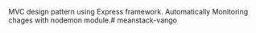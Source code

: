 MVC design pattern using Express framework.
Automatically Monitoring chages with nodemon module.# meanstack-vango
